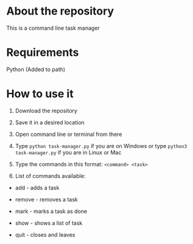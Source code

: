 # About the repository

This is a command line task manager

# Requirements

Python (Added to path)

# How to use it

1. Download the repository

2. Save it in a desired location

3. Open command line or terminal from there

4. Type `python task-manager.py` if you are on Windows or type `python3 task-manager.py` if you are in Linux or Mac

5. Type the commands in this format: `<command> <task>`

6. List of commands available:

* add - adds a task

* remove - removes a task

* mark - marks a task as done

* show - shows a list of task

* quit - closes and leaves
